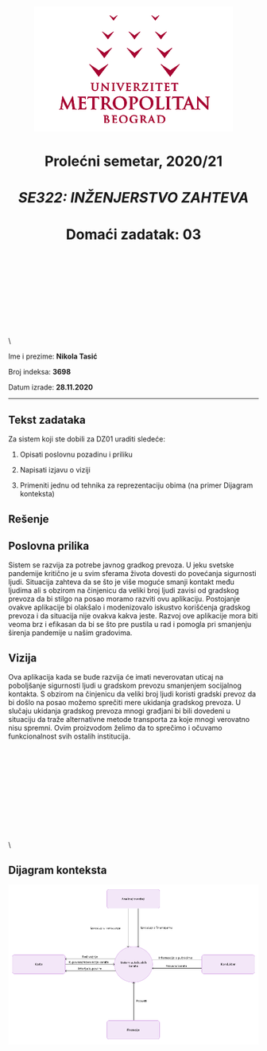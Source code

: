  <div align="center">
 
 ![](../assets/logo.png) 

 </div>

 <div align="center">
 
# Prolećni semetar, 2020/21

# *SE322: INŽENJERSTVO ZAHTEVA*

# Domaći zadatak: 03

</div>

\
\
\
\
\
\
\
\
\
\
\

Ime i prezime: **Nikola Tasić**

Broj indeksa: **3698**

Datum izrade: **28.11.2020**


---

## Tekst zadataka

Za sistem koji ste dobili za DZ01 uraditi sledeće:

1. Opisati poslovnu pozadinu i priliku

2. Napisati izjavu o viziji

3. Primeniti jednu od tehnika za reprezentaciju obima (na primer Dijagram konteksta)


## Rešenje

## Poslovna prilika

Sistem se razvija za potrebe javnog gradkog prevoza. U jeku svetske pandemije
kritično je u svim sferama života dovesti do povećanja sigurnosti ljudi.
Situacija zahteva da se što je više moguće smanji kontakt među ljudima ali s
obzirom na činjenicu da veliki broj ljudi zavisi od gradskog prevoza da bi
stilgo na posao moramo razviti ovu aplikaciju. Postojanje ovakve aplikacije bi
olakšalo i modenizovalo iskustvo korišćenja gradskog prevoza i da situacija
nije ovakva kakva jeste. Razvoj ove aplikacije mora biti veoma brz i efikasan
da bi se što pre pustila u rad i pomogla pri smanjenju širenja pandemije u
našim gradovima.

## Vizija

Ova aplikacija kada se bude razvija će imati neverovatan uticaj na poboljšanje
sigurnosti ljudi u gradskom prevozu smanjenjem socijalnog kontakta. S obzirom
na činjenicu da veliki broj ljudi koristi gradski prevoz da bi došlo na posao
možemo sprečiti mere ukidanja gradskog prevoza. U slučaju ukidanja gradskog
prevoza mnogi građjani bi bili dovedeni u situaciju da traže alternativne
metode transporta za koje mnogi verovatno nisu spremni. Ovim proizvodom želimo
da to sprečimo i očuvamo funkcionalnost svih ostalih institucija.

\
\
\
\
\
\
\
\
\
\
\
\

## Dijagram konteksta

![dijagram konteksta](./context.png)

